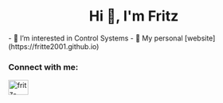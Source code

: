 <h1 align="center">Hi 👋, I'm Fritz</h1>
- 👀 I’m interested in Control Systems
- 🚪 My personal [website](https://fritte2001.github.io)

<h3 align="left">Connect with me:</h3>
<p align="left">
<a href="https://www.linkedin.com/in/fritz-engeln" target="blank"><img align="center" src="https://raw.githubusercontent.com/rahuldkjain/github-profile-readme-generator/master/src/images/icons/Social/linked-in-alt.svg" alt="fritz-engeln" height="30" width="40" /></a>
</p>

<!---
fritte2001/fritte2001 is a ✨ special ✨ repository because its `README.md` (this file) appears on your GitHub profile.
You can click the Preview link to take a look at your changes.
--->
